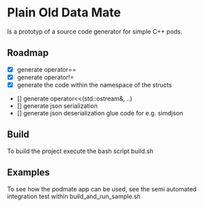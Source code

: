 # Plain Old Data Mate
Is a prototyp of a source code generator for simple C++ pods.

## Roadmap
- [x] generate operator==
- [x] generate operator!=
- [x] generate the code within the namespace of the structs
- [] generate operator<<(std::ostream&, ..)
- [] generate json serialization
- [] generate json deserialization glue code for e.g. simdjson

## Build
To build the project execute the bash script build.sh

## Examples
To see how the podmate app can be used, see the semi automated integration test
within build_and_run_sample.sh
